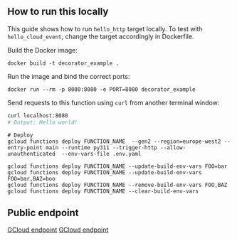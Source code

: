 ## How to run this locally

This guide shows how to run `hello_http` target locally.
To test with `hello_cloud_event`, change the target accordingly in Dockerfile.

Build the Docker image:

```commandline
docker build -t decorator_example .
```

Run the image and bind the correct ports:

```commandline
docker run --rm -p 8080:8080 -e PORT=8080 decorator_example
```

Send requests to this function using `curl` from another terminal window:

```sh
curl localhost:8080
# Output: Hello world!
```

```shell
# Deploy
gcloud functions deploy FUNCTION_NAME  --gen2 --region=europe-west2 --entry-point main --runtime py311 --trigger-http --allow-unauthenticated  --env-vars-file .env.yaml

gcloud functions deploy FUNCTION_NAME --update-build-env-vars FOO=bar
gcloud functions deploy FUNCTION_NAME --update-build-env-vars FOO=bar,BAZ=boo
gcloud functions deploy FUNCTION_NAME --remove-build-env-vars FOO,BAZ
gcloud functions deploy FUNCTION_NAME --clear-build-env-vars
```

## Public endpoint

[GCloud endpoint](https://europe-west2-durhack-404022.cloudfunctions.net/ping)
[GCloud endpoint](https://europe-west2-durhack-404022.cloudfunctions.net/product)

